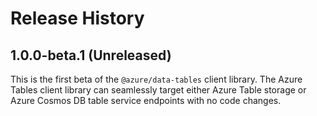 # Release History

## 1.0.0-beta.1 (Unreleased)

This is the first beta of the `@azure/data-tables` client library. The Azure Tables client library can seamlessly target either Azure Table storage or Azure Cosmos DB table service endpoints with no code changes.
